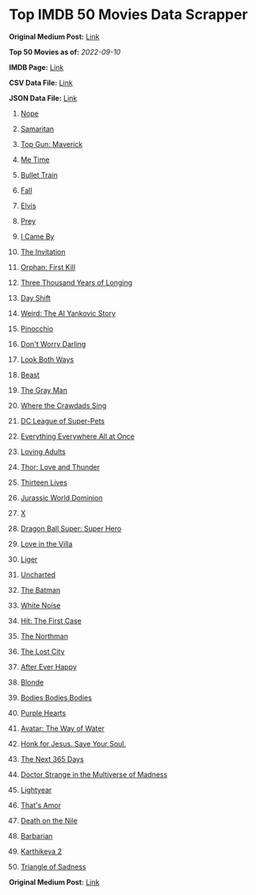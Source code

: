 # Top IMDB 50 Movies Data Scrapper

**Original Medium Post:** [Link](https://medium.com/@nishantsahoo/which-movie-should-i-watch-5c83a3c0f5b1) 

**Top 50 Movies as of:** _2022-09-10_

**IMDB Page:** [Link](http://www.imdb.com/search/title?release_date=2022,2022&title_type=feature)

**CSV Data File:** [Link](/Data/data.csv)

**JSON Data File:** [Link](/Data/data.json)

1. [Nope](https://www.imdb.com/title/tt10954984/?ref_=adv_li_tt)

2. [Samaritan](https://www.imdb.com/title/tt5500218/?ref_=adv_li_tt)

3. [Top Gun: Maverick](https://www.imdb.com/title/tt1745960/?ref_=adv_li_tt)

4. [Me Time](https://www.imdb.com/title/tt14309446/?ref_=adv_li_tt)

5. [Bullet Train](https://www.imdb.com/title/tt12593682/?ref_=adv_li_tt)

6. [Fall](https://www.imdb.com/title/tt15325794/?ref_=adv_li_tt)

7. [Elvis](https://www.imdb.com/title/tt3704428/?ref_=adv_li_tt)

8. [Prey](https://www.imdb.com/title/tt11866324/?ref_=adv_li_tt)

9. [I Came By](https://www.imdb.com/title/tt15083184/?ref_=adv_li_tt)

10. [The Invitation](https://www.imdb.com/title/tt12873562/?ref_=adv_li_tt)

11. [Orphan: First Kill](https://www.imdb.com/title/tt11851548/?ref_=adv_li_tt)

12. [Three Thousand Years of Longing](https://www.imdb.com/title/tt9198364/?ref_=adv_li_tt)

13. [Day Shift](https://www.imdb.com/title/tt13314558/?ref_=adv_li_tt)

14. [Weird: The Al Yankovic Story](https://www.imdb.com/title/tt17076046/?ref_=adv_li_tt)

15. [Pinocchio](https://www.imdb.com/title/tt4593060/?ref_=adv_li_tt)

16. [Don't Worry Darling](https://www.imdb.com/title/tt10731256/?ref_=adv_li_tt)

17. [Look Both Ways](https://www.imdb.com/title/tt14298328/?ref_=adv_li_tt)

18. [Beast](https://www.imdb.com/title/tt13223398/?ref_=adv_li_tt)

19. [The Gray Man](https://www.imdb.com/title/tt1649418/?ref_=adv_li_tt)

20. [Where the Crawdads Sing](https://www.imdb.com/title/tt9411972/?ref_=adv_li_tt)

21. [DC League of Super-Pets](https://www.imdb.com/title/tt8912936/?ref_=adv_li_tt)

22. [Everything Everywhere All at Once](https://www.imdb.com/title/tt6710474/?ref_=adv_li_tt)

23. [Loving Adults](https://www.imdb.com/title/tt14592948/?ref_=adv_li_tt)

24. [Thor: Love and Thunder](https://www.imdb.com/title/tt10648342/?ref_=adv_li_tt)

25. [Thirteen Lives](https://www.imdb.com/title/tt12262116/?ref_=adv_li_tt)

26. [Jurassic World Dominion](https://www.imdb.com/title/tt8041270/?ref_=adv_li_tt)

27. [X](https://www.imdb.com/title/tt13560574/?ref_=adv_li_tt)

28. [Dragon Ball Super: Super Hero](https://www.imdb.com/title/tt14614892/?ref_=adv_li_tt)

29. [Love in the Villa](https://www.imdb.com/title/tt15463032/?ref_=adv_li_tt)

30. [Liger](https://www.imdb.com/title/tt4435072/?ref_=adv_li_tt)

31. [Uncharted](https://www.imdb.com/title/tt1464335/?ref_=adv_li_tt)

32. [The Batman](https://www.imdb.com/title/tt1877830/?ref_=adv_li_tt)

33. [White Noise](https://www.imdb.com/title/tt6160448/?ref_=adv_li_tt)

34. [Hit: The First Case](https://www.imdb.com/title/tt13130760/?ref_=adv_li_tt)

35. [The Northman](https://www.imdb.com/title/tt11138512/?ref_=adv_li_tt)

36. [The Lost City](https://www.imdb.com/title/tt13320622/?ref_=adv_li_tt)

37. [After Ever Happy](https://www.imdb.com/title/tt13070038/?ref_=adv_li_tt)

38. [Blonde](https://www.imdb.com/title/tt1655389/?ref_=adv_li_tt)

39. [Bodies Bodies Bodies](https://www.imdb.com/title/tt8110652/?ref_=adv_li_tt)

40. [Purple Hearts](https://www.imdb.com/title/tt4614584/?ref_=adv_li_tt)

41. [Avatar: The Way of Water](https://www.imdb.com/title/tt1630029/?ref_=adv_li_tt)

42. [Honk for Jesus. Save Your Soul.](https://www.imdb.com/title/tt12655436/?ref_=adv_li_tt)

43. [The Next 365 Days](https://www.imdb.com/title/tt21106646/?ref_=adv_li_tt)

44. [Doctor Strange in the Multiverse of Madness](https://www.imdb.com/title/tt9419884/?ref_=adv_li_tt)

45. [Lightyear](https://www.imdb.com/title/tt10298810/?ref_=adv_li_tt)

46. [That's Amor](https://www.imdb.com/title/tt21388556/?ref_=adv_li_tt)

47. [Death on the Nile](https://www.imdb.com/title/tt7657566/?ref_=adv_li_tt)

48. [Barbarian](https://www.imdb.com/title/tt15791034/?ref_=adv_li_tt)

49. [Karthikeya 2](https://www.imdb.com/title/tt13664684/?ref_=adv_li_tt)

50. [Triangle of Sadness](https://www.imdb.com/title/tt7322224/?ref_=adv_li_tt)

**Original Medium Post:** [Link](https://medium.com/@nishantsahoo/which-movie-should-i-watch-5c83a3c0f5b1) 
